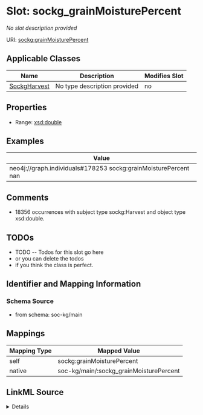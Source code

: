 

# Slot: sockg_grainMoisturePercent


_No slot description provided_





URI: [sockg:grainMoisturePercent](http://www.semanticweb.org/sockg/ontologies/2024/0/soil-carbon-ontology/grainMoisturePercent)



<!-- no inheritance hierarchy -->





## Applicable Classes

| Name | Description | Modifies Slot |
| --- | --- | --- |
| [SockgHarvest](../classes/SockgHarvest.md) | No type description provided |  no  |







## Properties

* Range: [xsd:double](http://www.w3.org/2001/XMLSchema#double)






## Examples

| Value |
| --- |
| neo4j://graph.individuals#178253 sockg:grainMoisturePercent nan |

## Comments

* 18356 occurrences with subject type sockg:Harvest and object type xsd:double.

## TODOs

* TODO -- Todos for this slot go here
* or you can delete the todos
* if you think the class is perfect.

## Identifier and Mapping Information







### Schema Source


* from schema: soc-kg/main




## Mappings

| Mapping Type | Mapped Value |
| ---  | ---  |
| self | sockg:grainMoisturePercent |
| native | soc-kg/main/:sockg_grainMoisturePercent |




## LinkML Source

<details>
```yaml
name: sockg_grainMoisturePercent
description: No slot description provided
todos:
- TODO -- Todos for this slot go here
- or you can delete the todos
- if you think the class is perfect.
comments:
- 18356 occurrences with subject type sockg:Harvest and object type xsd:double.
examples:
- value: neo4j://graph.individuals#178253 sockg:grainMoisturePercent nan
from_schema: soc-kg/main
rank: 1000
slot_uri: sockg:grainMoisturePercent
alias: sockg_grainMoisturePercent
domain_of:
- sockg_Harvest
range: double

```
</details>